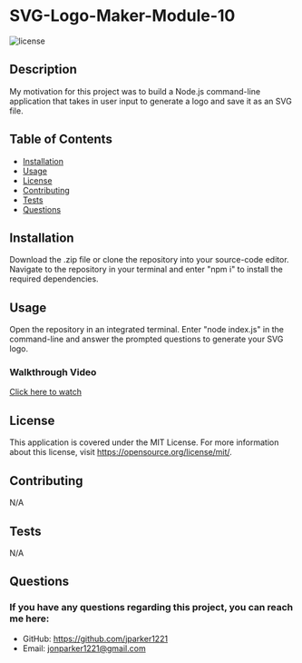# SVG-Logo-Maker-Module-10

![license](https://img.shields.io/badge/license-MIT-green)

## Description

My motivation for this project was to build a Node.js command-line application that takes in user input to generate a logo and save it as an SVG file.

## Table of Contents

- [Installation](#installation)
- [Usage](#usage)
- [License](#license)
- [Contributing](#contributing)
- [Tests](#tests)
- [Questions](#questions)

## Installation

Download the .zip file or clone the repository into your source-code editor. Navigate to the repository in your terminal and enter "npm i" to install the required dependencies.

## Usage

Open the repository in an integrated terminal. Enter "node index.js" in the command-line and answer the prompted questions to generate your SVG logo.

### Walkthrough Video

[Click here to watch](https://drive.google.com/file/d/1WXdjC0Gu5RVGnwIyWsI9wP4kfInz3bBb/view)

## License

This application is covered under the MIT License. For more information about this license, visit https://opensource.org/license/mit/.

## Contributing

N/A

## Tests

N/A

## Questions

### If you have any questions regarding this project, you can reach me here:

- GitHub: https://github.com/jparker1221
- Email: jonparker1221@gmail.com